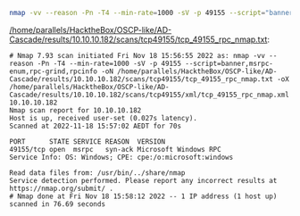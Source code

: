 ```bash
nmap -vv --reason -Pn -T4 --min-rate=1000 -sV -p 49155 --script="banner,msrpc-enum,rpc-grind,rpcinfo" -oN "/home/parallels/HacktheBox/OSCP-like/AD-Cascade/results/10.10.10.182/scans/tcp49155/tcp_49155_rpc_nmap.txt" -oX "/home/parallels/HacktheBox/OSCP-like/AD-Cascade/results/10.10.10.182/scans/tcp49155/xml/tcp_49155_rpc_nmap.xml" 10.10.10.182
```

[/home/parallels/HacktheBox/OSCP-like/AD-Cascade/results/10.10.10.182/scans/tcp49155/tcp_49155_rpc_nmap.txt](file:///home/parallels/HacktheBox/OSCP-like/AD-Cascade/results/10.10.10.182/scans/tcp49155/tcp_49155_rpc_nmap.txt):

```
# Nmap 7.93 scan initiated Fri Nov 18 15:56:55 2022 as: nmap -vv --reason -Pn -T4 --min-rate=1000 -sV -p 49155 --script=banner,msrpc-enum,rpc-grind,rpcinfo -oN /home/parallels/HacktheBox/OSCP-like/AD-Cascade/results/10.10.10.182/scans/tcp49155/tcp_49155_rpc_nmap.txt -oX /home/parallels/HacktheBox/OSCP-like/AD-Cascade/results/10.10.10.182/scans/tcp49155/xml/tcp_49155_rpc_nmap.xml 10.10.10.182
Nmap scan report for 10.10.10.182
Host is up, received user-set (0.027s latency).
Scanned at 2022-11-18 15:57:02 AEDT for 70s

PORT      STATE SERVICE REASON  VERSION
49155/tcp open  msrpc   syn-ack Microsoft Windows RPC
Service Info: OS: Windows; CPE: cpe:/o:microsoft:windows

Read data files from: /usr/bin/../share/nmap
Service detection performed. Please report any incorrect results at https://nmap.org/submit/ .
# Nmap done at Fri Nov 18 15:58:12 2022 -- 1 IP address (1 host up) scanned in 76.69 seconds

```
